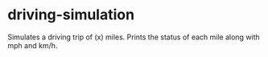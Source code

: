 # driving-simulation
Simulates a driving trip of (x) miles. Prints the status of each mile along with mph and km/h. 
